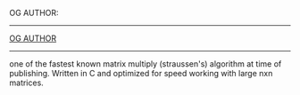 OG AUTHOR: 
<hr>
<a href="https://github.com/austinhutchen"  target="_blank"> OG AUTHOR </a>

<hr>
one of the fastest known matrix multiply (straussen's) algorithm at time of publishing. Written in C and optimized for speed working with large nxn matrices.
